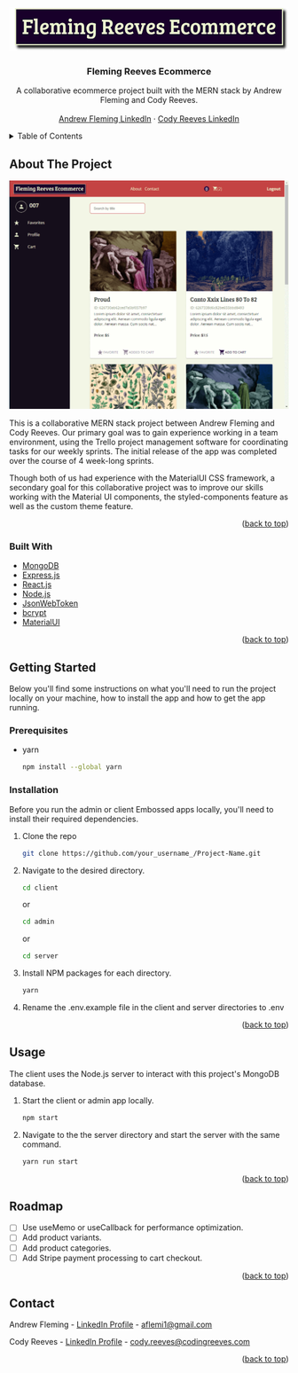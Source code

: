 <div id="top"></div>

<!-- PROJECT LOGO -->
<br />
<div align="center">
  <a href="https://github.com/AndrewJFleming/fleming-reeves-ecommerce">
    <img src="client/src/assets/images/logo.png" alt="Logo" height="80">
  </a>

  <h3 align="center">Fleming Reeves Ecommerce</h3>

  <p align="center">
    A collaborative ecommerce project built with the MERN stack by Andrew Fleming and Cody Reeves.
    <br />
    <br />
    <a href="https://www.linkedin.com/in/andrew-j-fleming-web-dev">Andrew Fleming LinkedIn</a>
    ·
    <a href="https://www.linkedin.com/in/codingreeves/">Cody Reeves LinkedIn</a>
</div>

<!-- TABLE OF CONTENTS -->
<details>
  <summary>Table of Contents</summary>
  <ol>
    <li>
      <a href="#about-the-project">About The Project</a>
      <ul>
        <li><a href="#built-with">Built With</a></li>
      </ul>
    </li>
    <li>
      <a href="#getting-started">Getting Started</a>
      <ul>
        <li><a href="#prerequisites">Prerequisites</a></li>
        <li><a href="#installation">Installation</a></li>
      </ul>
    </li>
    <li><a href="#usage">Usage</a></li>
    <li><a href="#roadmap">Roadmap</a></li>
    <li><a href="#contact">Contact</a></li>
  </ol>
</details>

<!-- ABOUT THE PROJECT -->

## About The Project

[![Project Screen Shot][project-screenshot]](https://github.com/AndrewJFleming/fleming-reeves-ecommerce)

This is a collaborative MERN stack project between Andrew Fleming and Cody Reeves. Our primary goal was to gain experience working in a team environment, using the Trello project management software for coordinating tasks for our weekly sprints. The initial release of the app was completed over the course of 4 week-long sprints.

Though both of us had experience with the MaterialUI CSS framework, a secondary goal for this collaborative project was to improve our skills working with the Material UI components, the styled-components feature as well as the custom theme feature.

<p align="right">(<a href="#top">back to top</a>)</p>

### Built With

- [MongoDB](https://www.mongodb.com/)
- [Express.js](https://expressjs.com/)
- [React.js](https://reactjs.org/)
- [Node.js](https://nodejs.org/)
- [JsonWebToken](https://jwt.io/)
- [bcrypt](https://www.npmjs.com/package/bcrypt)
- [MaterialUI](https://mui.com/)

<p align="right">(<a href="#top">back to top</a>)</p>

<!-- GETTING STARTED -->

## Getting Started

Below you'll find some instructions on what you'll need to run the project locally on your machine, how to install the app and how to get the app running.

### Prerequisites

- yarn
  ```sh
  npm install --global yarn
  ```

### Installation

Before you run the admin or client Embossed apps locally, you'll need to install their required dependencies.

1. Clone the repo

   ```sh
   git clone https://github.com/your_username_/Project-Name.git
   ```

2. Navigate to the desired directory.

   ```sh
   cd client
   ```

   or

   ```sh
   cd admin
   ```

   or

   ```sh
   cd server
   ```

3. Install NPM packages for each directory.

   ```sh
   yarn
   ```

4. Rename the .env.example file in the client and server directories to .env

<p align="right">(<a href="#top">back to top</a>)</p>

<!-- USAGE EXAMPLES -->

## Usage

The client uses the Node.js server to interact with this project's MongoDB database.

1. Start the client or admin app locally.

   ```sh
   npm start
   ```

2. Navigate to the the server directory and start the server with the same command.
   ```sh
   yarn run start
   ```

<p align="right">(<a href="#top">back to top</a>)</p>

<!-- ROADMAP -->

## Roadmap

- [ ] Use useMemo or useCallback for performance optimization.
- [ ] Add product variants.
- [ ] Add product categories.
- [ ] Add Stripe payment processing to cart checkout.

<p align="right">(<a href="#top">back to top</a>)</p>

<!-- CONTACT -->

## Contact

Andrew Fleming - [LinkedIn Profile](https://www.linkedin.com/in/andrew-j-fleming-web-dev) - aflemi1@gmail.com

Cody Reeves - [LinkedIn Profile](https://www.linkedin.com/in/codingreeves/) - cody.reeves@codingreeves.com

<p align="right">(<a href="#top">back to top</a>)</p>

[project-screenshot]: client/src/assets/images/screenshot.png
